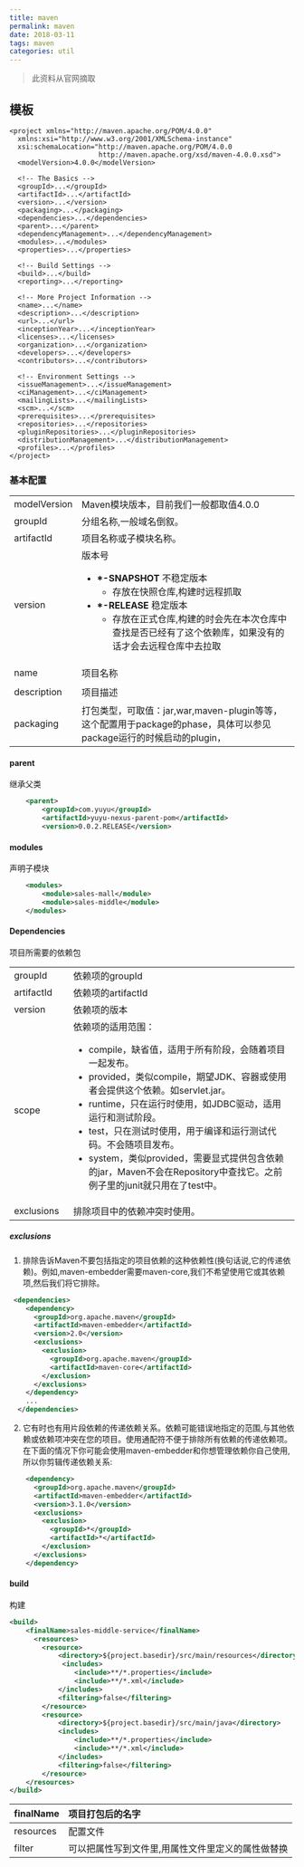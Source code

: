 ```yaml
---
title: maven
permalink: maven
date: 2018-03-11
tags: maven
categories: util
---
```

> 此资料从官网摘取
<!--more-->
## 模板
```
<project xmlns="http://maven.apache.org/POM/4.0.0"
  xmlns:xsi="http://www.w3.org/2001/XMLSchema-instance"
  xsi:schemaLocation="http://maven.apache.org/POM/4.0.0
                      http://maven.apache.org/xsd/maven-4.0.0.xsd">
  <modelVersion>4.0.0</modelVersion>
 
  <!-- The Basics -->
  <groupId>...</groupId>
  <artifactId>...</artifactId>
  <version>...</version>
  <packaging>...</packaging>
  <dependencies>...</dependencies>
  <parent>...</parent>
  <dependencyManagement>...</dependencyManagement>
  <modules>...</modules>
  <properties>...</properties>
 
  <!-- Build Settings -->
  <build>...</build>
  <reporting>...</reporting>
 
  <!-- More Project Information -->
  <name>...</name>
  <description>...</description>
  <url>...</url>
  <inceptionYear>...</inceptionYear>
  <licenses>...</licenses>
  <organization>...</organization>
  <developers>...</developers>
  <contributors>...</contributors>
 
  <!-- Environment Settings -->
  <issueManagement>...</issueManagement>
  <ciManagement>...</ciManagement>
  <mailingLists>...</mailingLists>
  <scm>...</scm>
  <prerequisites>...</prerequisites>
  <repositories>...</repositories>
  <pluginRepositories>...</pluginRepositories>
  <distributionManagement>...</distributionManagement>
  <profiles>...</profiles>
</project>
```
<span data-type="color" style="color:rgb(0, 0, 0)"> </span>

### 基本配置


<div class="bi-table">
  <table>
    <colgroup>
      <col width="114px" />
      <col width="636px" />
    </colgroup>
    <tbody>
      <tr>
        <td rowspan="1" colSpan="1">
          <div data-type="p">modelVersion</div>
        </td>
        <td rowspan="1" colSpan="1">
          <div data-type="p">Maven模块版本，目前我们一般都取值4.0.0</div>
        </td>
      </tr>
      <tr>
        <td rowspan="1" colSpan="1">
          <div data-type="p">groupId</div>
        </td>
        <td rowspan="1" colSpan="1">
          <div data-type="p">分组名称,一般域名倒叙。</div>
        </td>
      </tr>
      <tr>
        <td rowspan="1" colSpan="1">
          <div data-type="p">artifactId</div>
        </td>
        <td rowspan="1" colSpan="1">
          <div data-type="p">项目名称或子模块名称。</div>
        </td>
      </tr>
      <tr height="34px">
        <td rowspan="1" colSpan="1">
          <div data-type="p">version</div>
        </td>
        <td rowspan="1" colSpan="1">
          <div data-type="p">版本号</div>
          <ul data-type="unordered-list">
            <li data-type="list-item" data-list-type="unordered-list">
              <div data-type="p"><strong>*-SNAPSHOT </strong>不稳定版本</div>
              <ul data-type="unordered-list">
                <li data-type="list-item" data-list-type="unordered-list">
                  <div data-type="p">存放在快照仓库,构建时远程抓取</div>
                </li>
              </ul>
            </li>
            <li data-type="list-item" data-list-type="unordered-list">
              <div data-type="p"><strong>*-RELEASE</strong> 稳定版本</div>
              <ul data-type="unordered-list">
                <li data-type="list-item" data-list-type="unordered-list">
                  <div data-type="p">存放在正式仓库,构建的时会先在本次仓库中查找是否已经有了这个依赖库，如果没有的话才会去远程仓库中去拉取</div>
                </li>
              </ul>
            </li>
          </ul>
        </td>
      </tr>
      <tr height="34px">
        <td rowspan="1" colSpan="1">
          <div data-type="p">name</div>
        </td>
        <td rowspan="1" colSpan="1">
          <div data-type="p">项目名称</div>
        </td>
      </tr>
      <tr height="34px">
        <td rowspan="1" colSpan="1">
          <div data-type="p">description</div>
        </td>
        <td rowspan="1" colSpan="1">
          <div data-type="p">项目描述</div>
        </td>
      </tr>
      <tr>
        <td rowspan="1" colSpan="1">
          <div data-type="p">packaging</div>
        </td>
        <td rowspan="1" colSpan="1">
          <div data-type="p">打包类型，可取值：jar,war,maven-plugin等等，这个配置用于package的phase，具体可以参见package运行的时候启动的plugin，</div>
        </td>
      </tr>
    </tbody>
  </table>
</div>

#### parent
继承父类
```xml
    <parent>
        <groupId>com.yuyu</groupId>
        <artifactId>yuyu-nexus-parent-pom</artifactId>
        <version>0.0.2.RELEASE</version>
```
#### modules
声明子模块
```xml
	<modules>
		<module>sales-mall</module>
		<module>sales-middle</module>
	</modules>

```
#### Dependencies
项目所需要的依赖包

<div class="bi-table">
  <table>
    <colgroup>
      <col width="113px" />
      <col width="637px" />
    </colgroup>
    <tbody>
      <tr>
        <td rowspan="1" colSpan="1">
          <div data-type="p">groupId</div>
        </td>
        <td rowspan="1" colSpan="1">
          <div data-type="p">依赖项的groupId</div>
        </td>
      </tr>
      <tr>
        <td rowspan="1" colSpan="1">
          <div data-type="p">artifactId</div>
        </td>
        <td rowspan="1" colSpan="1">
          <div data-type="p">依赖项的artifactId</div>
        </td>
      </tr>
      <tr>
        <td rowspan="1" colSpan="1">
          <div data-type="p">version</div>
        </td>
        <td rowspan="1" colSpan="1">
          <div data-type="p">依赖项的版本</div>
        </td>
      </tr>
      <tr>
        <td rowspan="1" colSpan="1">
          <div data-type="p">scope</div>
        </td>
        <td rowspan="1" colSpan="1">
          <div data-type="p">依赖项的适用范围：</div>
          <ul data-type="unordered-list">
            <li data-type="list-item" data-list-type="unordered-list">
              <div data-type="p">compile，缺省值，适用于所有阶段，会随着项目一起发布。</div>
            </li>
            <li data-type="list-item" data-list-type="unordered-list">
              <div data-type="p">provided，类似compile，期望JDK、容器或使用者会提供这个依赖。如servlet.jar。</div>
            </li>
            <li data-type="list-item" data-list-type="unordered-list">
              <div data-type="p">runtime，只在运行时使用，如JDBC驱动，适用运行和测试阶段。</div>
            </li>
            <li data-type="list-item" data-list-type="unordered-list">
              <div data-type="p">test，只在测试时使用，用于编译和运行测试代码。不会随项目发布。</div>
            </li>
            <li data-type="list-item" data-list-type="unordered-list">
              <div data-type="p">system，类似provided，需要显式提供包含依赖的jar，Maven不会在Repository中查找它。之前例子里的junit就只用在了test中。</div>
            </li>
          </ul>
        </td>
      </tr>
      <tr>
        <td rowspan="1" colSpan="1">
          <div data-type="p">exclusions</div>
        </td>
        <td rowspan="1" colSpan="1">
          <div data-type="p">排除项目中的依赖冲突时使用。</div>
        </td>
      </tr>
    </tbody>
  </table>
</div>

##### exclusions
1. 排除告诉Maven不要包括指定的项目依赖的这种依赖性(换句话说,它的传递依赖)。例如,maven-embedder需要maven-core,我们不希望使用它或其依赖项,然后我们将它排除。
```xml
 <dependencies>
    <dependency>
      <groupId>org.apache.maven</groupId>
      <artifactId>maven-embedder</artifactId>
      <version>2.0</version>
      <exclusions>
        <exclusion>
          <groupId>org.apache.maven</groupId>
          <artifactId>maven-core</artifactId>
        </exclusion>
      </exclusions>
    </dependency>
    ...
  </dependencies>
```
2. 它有时也有用片段依赖的传递依赖关系。依赖可能错误地指定的范围,与其他依赖或依赖项冲突在您的项目。使用通配符不便于排除所有依赖的传递依赖项。在下面的情况下你可能会使用maven-embedder和你想管理依赖你自己使用,所以你剪辑传递依赖关系:
```xml
    <dependency>
      <groupId>org.apache.maven</groupId>
      <artifactId>maven-embedder</artifactId>
      <version>3.1.0</version>
      <exclusions>
        <exclusion>
          <groupId>*</groupId>
          <artifactId>*</artifactId>
        </exclusion>
      </exclusions>
    </dependency>
```
#### build
构建
```xml
<build>
    <finalName>sales-middle-service</finalName>
      <resources>
        <resource>
            <directory>${project.basedir}/src/main/resources</directory>
             <includes>
                <include>**/*.properties</include>
                <include>**/*.xml</include>
            </includes>
            <filtering>false</filtering>
        </resource>
        <resource>
            <directory>${project.basedir}/src/main/java</directory>
            <includes>
                <include>**/*.properties</include>
                <include>**/*.xml</include>
            </includes>
            <filtering>false</filtering>
        </resource>
    </resources>
</build>
```

| finalName | 项目打包后的名字 |
| :--- | :--- |
| resources | 配置文件 |
| filter | 可以把属性写到文件里,用属性文件里定义的属性做替换 |